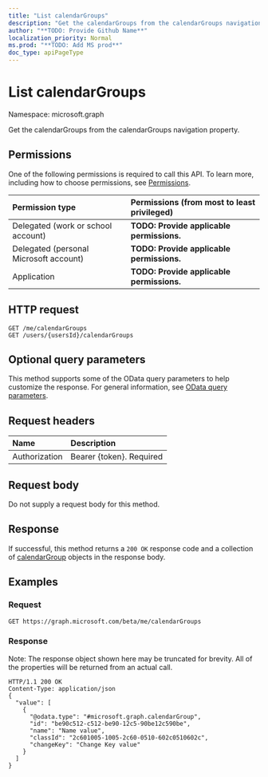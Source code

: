 ```yaml
---
title: "List calendarGroups"
description: "Get the calendarGroups from the calendarGroups navigation property."
author: "**TODO: Provide Github Name**"
localization_priority: Normal
ms.prod: "**TODO: Add MS prod**"
doc_type: apiPageType
---
```


# List calendarGroups

Namespace: microsoft.graph

Get the calendarGroups from the calendarGroups navigation property.

## Permissions
One of the following permissions is required to call this API. To learn more, including how to choose permissions, see [Permissions](/concepts/permissions-reference.md).

|Permission type|Permissions (from most to least privileged)|
|:---|:---|
|Delegated (work or school account)|**TODO: Provide applicable permissions.**|
|Delegated (personal Microsoft account)|**TODO: Provide applicable permissions.**|
|Application|**TODO: Provide applicable permissions.**|

## HTTP request
<!-- {
  "blockType": "ignored"
}
-->
``` http
GET /me/calendarGroups
GET /users/{usersId}/calendarGroups
```

## Optional query parameters
This method supports some of the OData query parameters to help customize the response. For general information, see [OData query parameters](/graph/query-parameters).

## Request headers
|Name|Description|
|:---|:---|
|Authorization|Bearer {token}. Required|

## Request body
Do not supply a request body for this method.

## Response
If successful, this method returns a `200 OK` response code and a collection of [calendarGroup](../resources/calendargroup.md) objects in the response body.

## Examples

### Request
<!-- {
  "blockType": "request",
  "name": "get_calendargroup"
}
-->
``` http
GET https://graph.microsoft.com/beta/me/calendarGroups
```

### Response
Note: The response object shown here may be truncated for brevity. All of the properties will be returned from an actual call.
<!-- {
  "blockType": "response",
  "truncated": true,
  "@odata.type": "collection(microsoft.graph.calendargroup)"
}
-->
``` http
HTTP/1.1 200 OK
Content-Type: application/json
{
  "value": [
    {
      "@odata.type": "#microsoft.graph.calendarGroup",
      "id": "be90c512-c512-be90-12c5-90be12c590be",
      "name": "Name value",
      "classId": "2c601005-1005-2c60-0510-602c0510602c",
      "changeKey": "Change Key value"
    }
  ]
}
```

